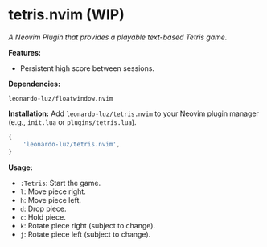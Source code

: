 # tetris.nvim (WIP)

*A Neovim Plugin that provides a playable text-based Tetris game.*

**Features:**

* Persistent high score between sessions.

**Dependencies:**

`leonardo-luz/floatwindow.nvim`

**Installation:**  Add `leonardo-luz/tetris.nvim` to your Neovim plugin manager (e.g., `init.lua` or `plugins/tetris.lua`).

```lua
{ 
    'leonardo-luz/tetris.nvim',
}
```

**Usage:**

* `:Tetris`: Start the game.
* `l`: Move piece right.
* `h`: Move piece left.
* `d`: Drop piece.
* `c`: Hold piece.
* `k`: Rotate piece right (subject to change).
* `j`: Rotate piece left (subject to change).
